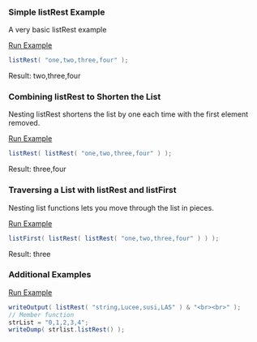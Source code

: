 ### Simple listRest Example

A very basic listRest example

<a href="https://try.boxlang.io/?code=eJzLySwuCUotLtFQUMrPS9UpKc%2FXKckoSk3VScsvLVJS0LTmAgDXDgtp" target="_blank">Run Example</a>

```java
listRest( "one,two,three,four" );

```

Result: two,three,four

### Combining listRest to Shorten the List

Nesting listRest shortens the list by one each time with the first element removed.

<a href="https://try.boxlang.io/?code=eJzLySwuCUotLtFQyIGzlPLzUnVKyvN1SjKKUlN10vJLi5QUNBU0rbkAh1wPVA%3D%3D" target="_blank">Run Example</a>

```java
listRest( listRest( "one,two,three,four" ) );

```

Result: three,four

### Traversing a List with listRest and listFirst

Nesting list functions lets you move through the list in pieces.

<a href="https://try.boxlang.io/?code=eJzLySwuccssKi7RUMgBMoNSUVlK%2BXmpOiXl%2BTolGUWpqTpp%2BaVFSgqaIGjNBQCDahOp" target="_blank">Run Example</a>

```java
listFirst( listRest( listRest( "one,two,three,four" ) ) );

```

Result: three

### Additional Examples

<a href="https://try.boxlang.io/?code=eJwrL8osSfUvLSkoLdFQyMksLglKLQaylIpLijLz0nV8SpNTU3WKS4szdXwcg5UUNBXUFJRskorsQBjItebS11fwTc1NSi1SSCvNSy7JzM%2FjAur1AZqkYKugZKBjqGOkY6xjomTNVQ6yyqU0t0BDAagCZJce3EJNkFEAlXUsRQ%3D%3D" target="_blank">Run Example</a>

```java
writeOutput( listRest( "string,Lucee,susi,LAS" ) & "<br><br>" );
// Member function
strList = "0,1,2,3,4";
writeDump( strlist.listRest() );

```


